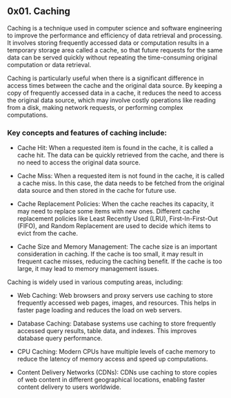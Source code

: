 ## 0x01. Caching

Caching is a technique used in computer science and software engineering to improve the performance and efficiency of data retrieval and processing. It involves storing frequently accessed data or computation results in a temporary storage area called a cache, so that future requests for the same data can be served quickly without repeating the time-consuming original computation or data retrieval.

Caching is particularly useful when there is a significant difference in access times between the cache and the original data source. By keeping a copy of frequently accessed data in a cache, it reduces the need to access the original data source, which may involve costly operations like reading from a disk, making network requests, or performing complex computations.

### Key concepts and features of caching include:

* Cache Hit: When a requested item is found in the cache, it is called a cache hit. The data can be quickly retrieved from the cache, and there is no need to access the original data source.

* Cache Miss: When a requested item is not found in the cache, it is called a cache miss. In this case, the data needs to be fetched from the original data source and then stored in the cache for future use.

* Cache Replacement Policies: When the cache reaches its capacity, it may need to replace some items with new ones. Different cache replacement policies like Least Recently Used (LRU), First-In-First-Out (FIFO), and Random Replacement are used to decide which items to evict from the cache.

* Cache Size and Memory Management: The cache size is an important consideration in caching. If the cache is too small, it may result in frequent cache misses, reducing the caching benefit. If the cache is too large, it may lead to memory management issues.

Caching is widely used in various computing areas, including:

* Web Caching: Web browsers and proxy servers use caching to store frequently accessed web pages, images, and resources. This helps in faster page loading and reduces the load on web servers.

* Database Caching: Database systems use caching to store frequently accessed query results, table data, and indexes. This improves database query performance.

* CPU Caching: Modern CPUs have multiple levels of cache memory to reduce the latency of memory access and speed up computations.

* Content Delivery Networks (CDNs): CDNs use caching to store copies of web content in different geographical locations, enabling faster content delivery to users worldwide.